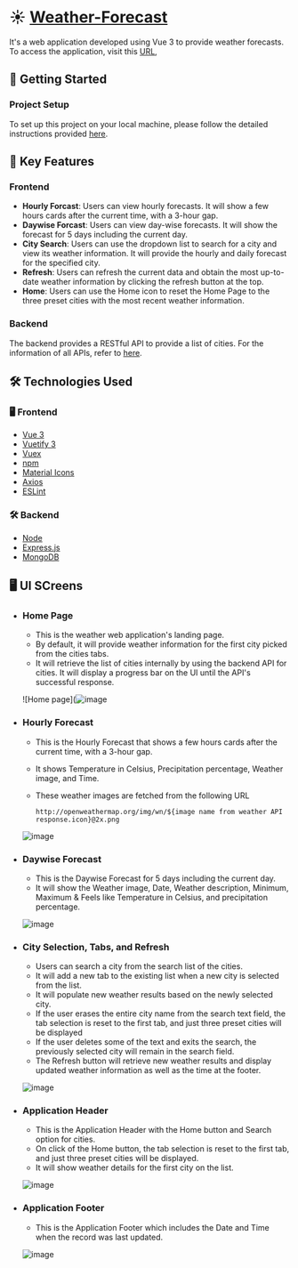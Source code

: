 # :sunny: [Weather-Forecast](https://weather-forecast-g9kz.onrender.com/)

It's a web application developed using Vue 3 to provide weather forecasts. To access the application, visit this [URL](https://weather-forecast-g9kz.onrender.com/),

## 🚀 Getting Started

### Project Setup
To set up this project on your local machine, please follow the detailed instructions provided [here](Documentation/ProjectSetup.md).

## 🎯 Key Features

### Frontend

- **Hourly Forcast**: Users can view hourly forecasts. It will show a few hours cards after the current time, with a 3-hour gap.
- **Daywise Forcast**: Users can view day-wise forecasts. It will show the forecast for 5 days including the current day.
- **City Search**: Users can use the dropdown list to search for a city and view its weather information. It will provide the hourly and daily forecast for the specified city.
- **Refresh**: Users can refresh the current data and obtain the most up-to-date weather information by clicking the refresh button at the top.
- **Home**: Users can use the Home icon to reset the Home Page to the three preset cities with the most recent weather information.

### Backend

  The backend provides a RESTful API to provide a list of cities. For the information of all APIs, refer to [here](/Documentation/APIDetails.md).

## 🛠️ Technologies Used

### 🖥️ Frontend

- [Vue 3](https://vuejs.org/guide/introduction.html)
- [Vuetify 3](https://vuetifyjs.com/en/components/all/#containment)
- [Vuex](https://v3.vuex.vuejs.org/)
- [npm](https://docs.npmjs.com/getting-started/what-is-npm)
- [Material Icons](https://pictogrammers.com/library/mdi/)
- [Axios](https://github.com/axios/axios)
- [ESLint](https://eslint.org/docs/latest/use/getting-started)

### 🛠️ Backend

- [Node](https://nodejs.org/docs/)
- [Express.js](https://expressjs.com/)
- [MongoDB](https://www.mongodb.com/docs/)

## 🖥️ UI SCreens

- ### Home Page

  - This is the weather web application's landing page.
  - By default, it will provide weather information for the first city picked from the cities tabs.
  - It will retrieve the list of cities internally by using the backend API for cities. It will display a progress bar on the UI until the API's successful response.
  
  ![Home page](![image](https://github.com/DiptiPrabhavale11/Weather-Forecast-Vue/assets/113642858/fc36e142-8070-4a6f-9448-9bf1e023e314)

- ### Hourly Forecast

  - This is the Hourly Forecast that shows a few hours cards after the current time, with a 3-hour gap.
  - It shows Temperature in Celsius, Precipitation percentage, Weather image, and Time.
  - These weather images are fetched from the following URL

    `http://openweathermap.org/img/wn/${image name from weather API response.icon}@2x.png`

  ![image](https://github.com/DiptiPrabhavale11/Weather-Forecast-Vue/assets/113642858/904c31f5-84eb-4d84-9925-01a512dcca84)

- ### Daywise Forecast

  - This is the Daywise Forecast for 5 days including the current day.
  - It will show the Weather image, Date, Weather description, Minimum, Maximum & Feels like Temperature in Celsius, and precipitation percentage.

  ![image](https://github.com/DiptiPrabhavale11/Weather-Forecast-Vue/assets/113642858/2df4087f-197a-4e39-8b9e-6269cc515a36)

- ### City Selection, Tabs, and Refresh

  - Users can search a city from the search list of the cities.
  - It will add a new tab to the existing list when a new city is selected from the list.
  - It will populate new weather results based on the newly selected city.
  - If the user erases the entire city name from the search text field, the tab selection is reset to the first tab, and just three preset cities will be displayed
  - If the user deletes some of the text and exits the search, the previously selected city will remain in the search field.
  - The Refresh button will retrieve new weather results and display updated weather information as well as the time at the footer.

  ![image](https://github.com/DiptiPrabhavale11/Weather-Forecast-Vue/assets/113642858/ac6eb38a-a281-423a-889d-8eda2338771a)

- ### Application Header

  - This is the Application Header with the Home button and Search option for cities.
  - On click of the Home button, the tab selection is reset to the first tab, and just three preset cities will be displayed.
  - It will show weather details for the first city on the list.

  ![image](https://github.com/DiptiPrabhavale11/Weather-Forecast-Vue/assets/113642858/9795ae7e-e9f3-4d01-ae0a-a58bff53943d)

- ### Application Footer

  - This is the Application Footer which includes the Date and Time when the record was last updated.

  ![image](https://github.com/DiptiPrabhavale11/Weather-Forecast-Vue/assets/113642858/9c5f3f0a-a335-4d6d-9980-035f596c2e58)

